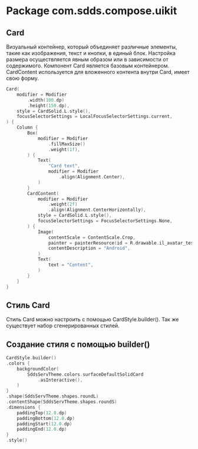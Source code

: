 # Package com.sdds.compose.uikit

## Card

Визуальный контейнер, который объединяет различные элементы, такие как изображения, текст и кнопки, в единый блок.
Настройка размера осуществляется явным образом или в зависимости от содержимого.
Компонент Card является базовым контейнером. CardContent используется для вложенного контента внутри Card, имеет свою форму.

```kotlin
Card(
    modifier = Modifier
        .width(100.dp)
        .height(150.dp),
    style = CardSolid.L.style(),
    focusSelectorSettings = LocalFocusSelectorSettings.current,
) {
    Column {
        Box(
            modifier = Modifier
                .fillMaxSize()
                .weight(1f),
        ) {
            Text(
                "Card text",
                modifier = Modifier
                    .align(Alignment.Center),
            )
        }
        CardContent(
            modifier = Modifier
                .weight(2f)
                .align(Alignment.CenterHorizontally),
            style = CardSolid.L.style(),
            focusSelectorSettings = FocusSelectorSettings.None,
        ) {
            Image(
                contentScale = ContentScale.Crop,
                painter = painterResource(id = R.drawable.il_avatar_test),
                contentDescription = "Android",
            )
            Text(
                text = "Content",
            )
        }
    }
}
```

## Стиль Card

Стиль Card можно настроить с помощью CardStyle.builder(). Так же существует набор сгенерированных стилей.

## Создание стиля с помощью builder()

```kotlin
CardStyle.builder()
.colors {
    backgroundColor(
        SddsServTheme.colors.surfaceDefaultSolidCard
            .asInteractive(),
    )
}
.shape(SddsServTheme.shapes.roundL)
.contentShape(SddsServTheme.shapes.roundS)
.dimensions {
    paddingTop(12.0.dp)
    paddingBottom(12.0.dp)
    paddingStart(12.0.dp)
    paddingEnd(12.0.dp)
}
.style()
```
